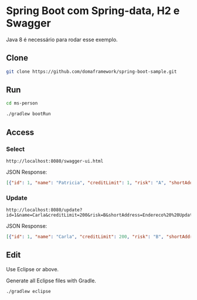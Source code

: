 Spring Boot com Spring-data, H2 e Swagger
========================================

Java 8 é necessário para rodar esse exemplo.

Clone
--------

```sh
git clone https://github.com/domaframework/spring-boot-sample.git
```

Run
--------

```sh
cd ms-person
```

```sh
./gradlew bootRun
```

Access
--------

### Select

```
http://localhost:8080/swagger-ui.html
```

JSON Response:

```json
[{"id": 1, "name": "Patricia", "creditLimit": 1, "risk": "A", "shortAddress": "Street", "rate": 0}]
```

### Update

```
http://localhost:8080/update?id=1&name=Carla&creditLimit=200&risk=B&shortAddress=Endereco%20%20Update%2066&rate=10
```

JSON Response:

```json
[{"id": 1, "name": "Carla", "creditLimit": 200, "risk": "B", "shortAddress": "Endereco  Update 66", "rate": 10}]
```

Edit
--------

Use Eclipse or above.

Generate all Eclipse files with Gradle.

```sh
./gradlew eclipse
```
